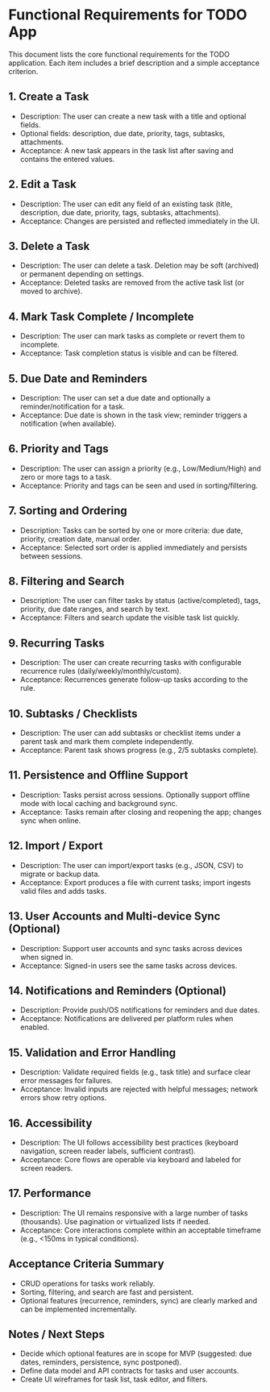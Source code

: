 # Functional Requirements for TODO App

This document lists the core functional requirements for the TODO application. Each item includes a brief description and a simple acceptance criterion.

## 1. Create a Task
- Description: The user can create a new task with a title and optional fields.
- Optional fields: description, due date, priority, tags, subtasks, attachments.
- Acceptance: A new task appears in the task list after saving and contains the entered values.

## 2. Edit a Task
- Description: The user can edit any field of an existing task (title, description, due date, priority, tags, subtasks, attachments).
- Acceptance: Changes are persisted and reflected immediately in the UI.

## 3. Delete a Task
- Description: The user can delete a task. Deletion may be soft (archived) or permanent depending on settings.
- Acceptance: Deleted tasks are removed from the active task list (or moved to archive).

## 4. Mark Task Complete / Incomplete
- Description: The user can mark tasks as complete or revert them to incomplete.
- Acceptance: Task completion status is visible and can be filtered.

## 5. Due Date and Reminders
- Description: The user can set a due date and optionally a reminder/notification for a task.
- Acceptance: Due date is shown in the task view; reminder triggers a notification (when available).

## 6. Priority and Tags
- Description: The user can assign a priority (e.g., Low/Medium/High) and zero or more tags to a task.
- Acceptance: Priority and tags can be seen and used in sorting/filtering.

## 7. Sorting and Ordering
- Description: Tasks can be sorted by one or more criteria: due date, priority, creation date, manual order.
- Acceptance: Selected sort order is applied immediately and persists between sessions.

## 8. Filtering and Search
- Description: The user can filter tasks by status (active/completed), tags, priority, due date ranges, and search by text.
- Acceptance: Filters and search update the visible task list quickly.

## 9. Recurring Tasks
- Description: The user can create recurring tasks with configurable recurrence rules (daily/weekly/monthly/custom).
- Acceptance: Recurrences generate follow-up tasks according to the rule.

## 10. Subtasks / Checklists
- Description: The user can add subtasks or checklist items under a parent task and mark them complete independently.
- Acceptance: Parent task shows progress (e.g., 2/5 subtasks complete).

## 11. Persistence and Offline Support
- Description: Tasks persist across sessions. Optionally support offline mode with local caching and background sync.
- Acceptance: Tasks remain after closing and reopening the app; changes sync when online.

## 12. Import / Export
- Description: The user can import/export tasks (e.g., JSON, CSV) to migrate or backup data.
- Acceptance: Export produces a file with current tasks; import ingests valid files and adds tasks.

## 13. User Accounts and Multi-device Sync (Optional)
- Description: Support user accounts and sync tasks across devices when signed in.
- Acceptance: Signed-in users see the same tasks across devices.

## 14. Notifications and Reminders (Optional)
- Description: Provide push/OS notifications for reminders and due dates.
- Acceptance: Notifications are delivered per platform rules when enabled.

## 15. Validation and Error Handling
- Description: Validate required fields (e.g., task title) and surface clear error messages for failures.
- Acceptance: Invalid inputs are rejected with helpful messages; network errors show retry options.

## 16. Accessibility
- Description: The UI follows accessibility best practices (keyboard navigation, screen reader labels, sufficient contrast).
- Acceptance: Core flows are operable via keyboard and labeled for screen readers.

## 17. Performance
- Description: The UI remains responsive with a large number of tasks (thousands). Use pagination or virtualized lists if needed.
- Acceptance: Core interactions complete within an acceptable timeframe (e.g., <150ms in typical conditions).

## Acceptance Criteria Summary
- CRUD operations for tasks work reliably.
- Sorting, filtering, and search are fast and persistent.
- Optional features (recurrence, reminders, sync) are clearly marked and can be implemented incrementally.

## Notes / Next Steps
- Decide which optional features are in scope for MVP (suggested: due dates, reminders, persistence, sync postponed).
- Define data model and API contracts for tasks and user accounts.
- Create UI wireframes for task list, task editor, and filters.
